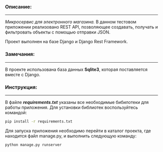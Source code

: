 ### Описание:
---
*Микросервис для электронного магазина.*
В данном тестовом приложении реализовано REST API, позволяющее создавать, получать и фильтровать объекты с помощью отправки JSON.

Проект выполнен на базе Django и Django Rest Framework.
### Замечания:
---
В проекте использована база данных **Sqlite3**, которая поставляется вместе с Django.

### Инструкция:
---
В файле ***requirements.txt*** указаны все необходимые бибилотеки для работы приложения.
Для установки библиотек воспользуйтесь командой:
```sh
pip install -r requirements.txt
```
Для запуска приложения необходимо перейти в каталог проекта, где находится файл manage.py, и выполнить следующую команду:
```sh
python manage.py runserver

